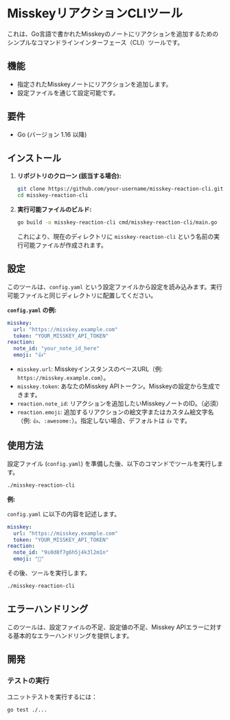# MisskeyリアクションCLIツール

これは、Go言語で書かれたMisskeyのノートにリアクションを追加するためのシンプルなコマンドラインインターフェース（CLI）ツールです。

## 機能

- 指定されたMisskeyノートにリアクションを追加します。
- 設定ファイルを通じて設定可能です。

## 要件

- Go (バージョン 1.16 以降)

## インストール

1.  **リポジトリのクローン (該当する場合):**

    ```bash
    git clone https://github.com/your-username/misskey-reaction-cli.git
    cd misskey-reaction-cli
    ```

2.  **実行可能ファイルのビルド:**

    ```bash
    go build -o misskey-reaction-cli cmd/misskey-reaction-cli/main.go
    ```

    これにより、現在のディレクトリに `misskey-reaction-cli` という名前の実行可能ファイルが作成されます。

## 設定

このツールは、`config.yaml` という設定ファイルから設定を読み込みます。実行可能ファイルと同じディレクトリに配置してください。

**`config.yaml` の例:**

```yaml
misskey:
  url: "https://misskey.example.com"
  token: "YOUR_MISSKEY_API_TOKEN"
reaction:
  note_id: "your_note_id_here"
  emoji: "👍"
```

-   `misskey.url`: MisskeyインスタンスのベースURL（例: `https://misskey.example.com`）。
-   `misskey.token`: あなたのMisskey APIトークン。Misskeyの設定から生成できます。
-   `reaction.note_id`: リアクションを追加したいMisskeyノートのID。（必須）
-   `reaction.emoji`: 追加するリアクションの絵文字またはカスタム絵文字名（例: `👍`、`:awesome:`）。指定しない場合、デフォルトは `👍` です。

## 使用方法

設定ファイル (`config.yaml`) を準備した後、以下のコマンドでツールを実行します。

```bash
./misskey-reaction-cli
```

**例:**

`config.yaml` に以下の内容を記述します。

```yaml
misskey:
  url: "https://misskey.example.com"
  token: "YOUR_MISSKEY_API_TOKEN"
reaction:
  note_id: "9s0d8f7g6h5j4k3l2m1n"
  emoji: "🎉"
```

その後、ツールを実行します。

```bash
./misskey-reaction-cli
```

## エラーハンドリング

このツールは、設定ファイルの不足、設定値の不足、Misskey APIエラーに対する基本的なエラーハンドリングを提供します。

## 開発

### テストの実行

ユニットテストを実行するには：

```bash
go test ./...
```
